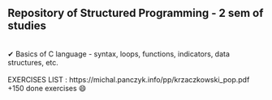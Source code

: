 <h2>Repository of Structured Programming - 2 sem of studies</h2>
<br>✔ Basics of C language - syntax, loops, functions, indicators, data structures, etc.</br>
<br>EXERCISES LIST : https://michal.panczyk.info/pp/krzaczkowski_pop.pdf</br>
+150 done exercises 😄

